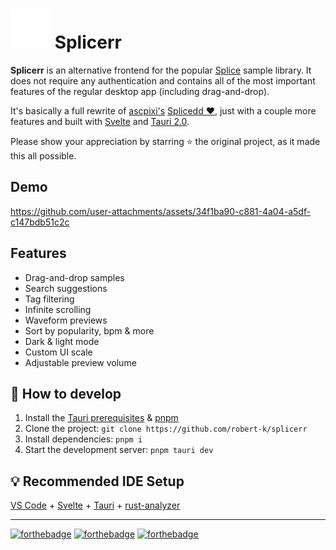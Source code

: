 # <img src="./src-tauri/icons/128x128.png" width="64"/> Splicerr

**Splicerr** is an alternative frontend for the popular [Splice](https://splice.com/features/sounds) sample library. It does not require any authentication and contains all of the most important features of the regular desktop app (including drag-and-drop).

It's basically a full rewrite of [ascpixi's](https://github.com/ascpixi) [Splicedd ❤️](https://github.com/ascpixi/splicedd), just with a couple more features and built with [Svelte](https://svelte.dev/) and [Tauri 2.0](https://v2.tauri.app/).

Please show your appreciation by starring ⭐ the original project, as it made this all possible.

## Demo

https://github.com/user-attachments/assets/34f1ba90-c881-4a04-a5df-c147bdb51c2c

## Features

- Drag-and-drop samples
- Search suggestions
- Tag filtering
- Infinite scrolling
- Waveform previews
- Sort by popularity, bpm & more
- Dark & light mode
- Custom UI scale
- Adjustable preview volume

## 🔧 How to develop

1. Install the [Tauri prerequisites](https://v2.tauri.app/start/prerequisites/) & [pnpm](https://pnpm.io/installation)
2. Clone the project: `git clone https://github.com/robert-k/splicerr`
3. Install dependencies: `pnpm i`
4. Start the development server: `pnpm tauri dev`

## 💡 Recommended IDE Setup

[VS Code](https://code.visualstudio.com/) + [Svelte](https://marketplace.visualstudio.com/items?itemName=svelte.svelte-vscode) + [Tauri](https://marketplace.visualstudio.com/items?itemName=tauri-apps.tauri-vscode) + [rust-analyzer](https://marketplace.visualstudio.com/items?itemName=rust-lang.rust-analyzer)

---

[![forthebadge](https://forthebadge.com/images/badges/contains-17-coffee-cups.svg)](https://forthebadge.com) [![forthebadge](https://forthebadge.com/images/badges/made-with-out-pants.svg)](https://forthebadge.com) [![forthebadge](https://forthebadge.com/images/badges/works-on-my-machine.svg)](https://forthebadge.com)
